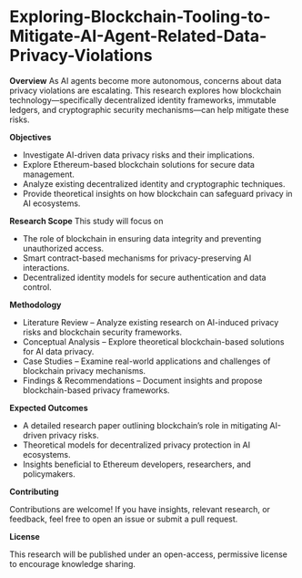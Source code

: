 # Exploring-Blockchain-Tooling-to-Mitigate-AI-Agent-Related-Data-Privacy-Violations

**Overview**
As AI agents become more autonomous, concerns about data privacy violations are escalating. This research explores how blockchain technology—specifically decentralized identity frameworks, immutable ledgers, and cryptographic security mechanisms—can help mitigate these risks.

**Objectives**

- Investigate AI-driven data privacy risks and their implications.
- Explore Ethereum-based blockchain solutions for secure data management.
- Analyze existing decentralized identity and cryptographic techniques.
- Provide theoretical insights on how blockchain can safeguard privacy in AI ecosystems.

**Research Scope**
This study will focus on

- The role of blockchain in ensuring data integrity and preventing unauthorized access.
- Smart contract-based mechanisms for privacy-preserving AI interactions.
- Decentralized identity models for secure authentication and data control.

**Methodology**

- Literature Review – Analyze existing research on AI-induced privacy risks and blockchain security frameworks.
- Conceptual Analysis – Explore theoretical blockchain-based solutions for AI data privacy.
- Case Studies – Examine real-world applications and challenges of blockchain privacy mechanisms.
- Findings & Recommendations – Document insights and propose blockchain-based privacy frameworks.

**Expected Outcomes**

- A detailed research paper outlining blockchain’s role in mitigating AI-driven privacy risks.
- Theoretical models for decentralized privacy protection in AI ecosystems.
- Insights beneficial to Ethereum developers, researchers, and policymakers.

**Contributing**

Contributions are welcome! If you have insights, relevant research, or feedback, feel free to open an issue or submit a pull request.

**License**

This research will be published under an open-access, permissive license to encourage knowledge sharing.

